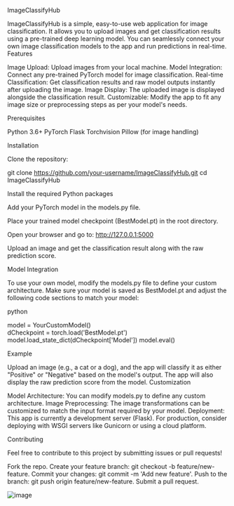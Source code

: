 ImageClassifyHub

ImageClassifyHub is a simple, easy-to-use web application for image classification. It allows you to upload images and get classification results using a pre-trained deep learning model. You can seamlessly connect your own image classification models to the app and run predictions in real-time.
Features

Image Upload: Upload images from your local machine.
Model Integration: Connect any pre-trained PyTorch model for image classification.
Real-time Classification: Get classification results and raw model outputs instantly after uploading the image.
Image Display: The uploaded image is displayed alongside the classification result.
Customizable: Modify the app to fit any image size or preprocessing steps as per your model's needs.

Prerequisites

Python 3.6+
PyTorch
Flask
Torchvision
Pillow (for image handling)

Installation

Clone the repository:

  git clone https://github.com/your-username/ImageClassifyHub.git
  cd ImageClassifyHub

Install the required Python packages

Add your PyTorch model in the models.py file.

Place your trained model checkpoint (BestModel.pt) in the root directory.



Open your browser and go to: http://127.0.0.1:5000

Upload an image and get the classification result along with the raw prediction score.

Model Integration

To use your own model, modify the models.py file to define your custom architecture. Make sure your model is saved as BestModel.pt and adjust the following code sections to match your model:

python

model = YourCustomModel()  
dCheckpoint = torch.load('BestModel.pt')
model.load_state_dict(dCheckpoint['Model'])
model.eval()

Example

Upload an image (e.g., a cat or a dog), and the app will classify it as either "Positive" or "Negative" based on the model's output. The app will also display the raw prediction score from the model.
Customization

Model Architecture: You can modify models.py to define any custom architecture.
Image Preprocessing: The image transformations can be customized to match the input format required by your model.
Deployment: This app is currently a development server (Flask). For production, consider deploying with WSGI servers like Gunicorn or using a cloud platform.

Contributing

Feel free to contribute to this project by submitting issues or pull requests!

Fork the repo.
Create your feature branch: git checkout -b feature/new-feature.
Commit your changes: git commit -m 'Add new feature'.
Push to the branch: git push origin feature/new-feature.
Submit a pull request.


![image](https://github.com/user-attachments/assets/3c7a9934-c054-4391-b087-1debac351b64)

